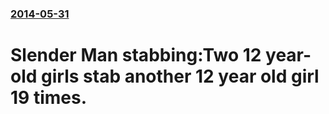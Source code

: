 ### [2014-05-31](/news/2014/05/31/index.md)

# Slender Man stabbing:Two 12 year-old girls stab another 12 year old girl 19 times.



